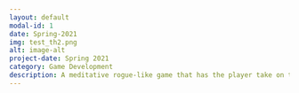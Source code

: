```yaml
---
layout: default
modal-id: 1
date: Spring-2021
img: test_th2.png
alt: image-alt
project-date: Spring 2021
category: Game Development
description: A meditative rogue-like game that has the player take on the role of a freelance photographer in the far future who fulfills photo bounties to fund their intersteller travels. The game was developed by Ash Chin, Zacree Carroll and Tammas Hicks in Spring 2021.
---
```

